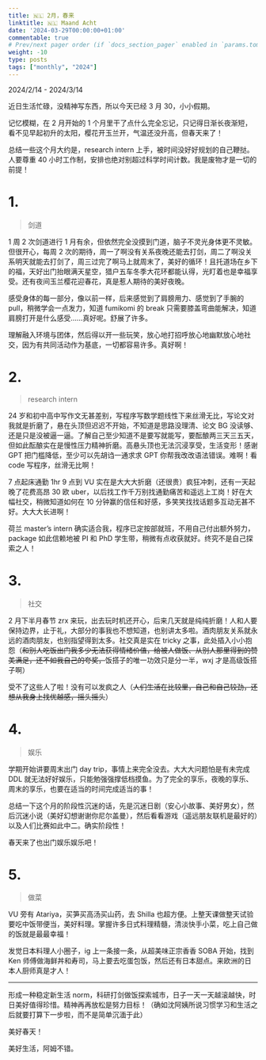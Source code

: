 ```yaml
---
title: 🇳🇱 2月，春来
linktitle: 🇳🇱 Maand Acht
date: '2024-03-29T00:00:00+01:00'
commentable: true
# Prev/next pager order (if `docs_section_pager` enabled in `params.toml`)
weight: -10
type: posts
tags: ["monthly", "2024"]
---
```


2024/2/14 - 2024/3/14

近日生活忙碌，没精神写东西，所以今天已经 3 月 30，小小假期。

记忆模糊，在 2 月开始的 1 个月里干了点什么完全忘记，只记得日渐长夜渐短，看不见早起初升的太阳，樱花开玉兰开，气温还没升高，但春天来了！

总结一些这个月大约是，research intern 上手，被时间没好好规划的自己鞭挞。人要尊重 40 小时工作制，安排也绝对别超过科学时间计数。我是废物才是一切的前提！

# 1.
> 剑道

1 周 2 次剑道进行 1 月有余，但依然完全没摸到门道，脑子不灵光身体更不灵敏。但很开心，每周 2 次的期待，周一了啊没有关系夜晚还能去打剑，周二了啊没关系明天就能去打剑了，周三过完了啊马上就周末了，美好的循环！且托道场在乡下的福，天好出门抬眼满天星空，猎户五车冬季大花环都能认得，光盯着也是幸福享受。还有夜间玉兰樱花迎春花，真是惹人期待的美好夜晚。

感受身体的每一部分，像以前一样，后来感觉到了肩膀用力、感觉到了手腕的 pull，稍微学会一点发力，知道 fumikomi 的 break 只需要膝盖弯曲能解决，知道肩膀打开是什么感受……真好呢。舒展了许多。

理解融入环境与团体，然后得以开一些玩笑，放心地打招呼放心地幽默放心地社交，因为有共同活动作为基底，一切都容易许多。真好啊！

# 2.
> research intern

24 岁和初中高中写作文无甚差别，写程序写数学题线性下来丝滑无比，写论文对我就是折磨了，悬在头顶但迟迟不开始，不知道是思路没理清、论文 BG 没读够、还是只是没被逼一逼。了解自己至少知道不是要写就能写，要酝酿两三天三五天，但如此酝酿实在是慢性压力精神折磨。高悬头顶也无法沉浸享受，生活变形！感谢 GPT 把门槛降低，至少可以先胡诌一通求求 GPT 你帮我改改语法错误。难啊！看 code 写程序，丝滑无比啊！

7 点起床通勤 1hr 9 点到 VU 实在是大大大折磨（还很贵）疯狂冲刺，还有一天起晚了花费高昂 30 欧 uber，以后找工作千万别找通勤痛苦和遥远上工岗！好在大幅社交，稍微知道如何在 10 分钟赢的信任和好感，多笑笑找找话题多互动无甚不好。大大大长进啊！

荷兰 master’s intern 确实适合我，程序已定按部就班，不用自己付出额外努力，package 如此信赖地被 PI 和 PhD 学生带，稍微有点收获就好。终究不是自己探索之人！

# 3.
> 社交

2 月下半月春节 zrx 来玩，出去玩时机还开心，后来几天就是纯纯折磨！人和人要保持边界，止于礼，大部分的事我也不想知道，也别讲太多啦。酒肉朋友关系就永远的酒肉朋友，也别指望得到太多。社交真是实在 tricky 之事，此处插入小小抱怨（~~和别人吃饭出门我多少无法获得情绪价值，给被人做饭、从别人那里得到的赞美满足，还不如我自己的夸奖，~~饭搭子的唯一功效只是分一半，wxj 才是高级饭搭子啊）

受不了这些人了啦！没有可以发疯之人（~~人们生活在比较里，自己和自己较劲，还想从我身上找优越感，摇头摇头~~）

# 4.
> 娱乐

学期开始讲要周末出门 day trip，事情上来完全没去。大大大问题怕是有未完成 DDL 就无法好好娱乐，只能勉强强撑低档摸鱼。为了完全的享乐，夜晚的享乐、周末的享乐，也要在适当的时间完成适当的事！

总结一下这个月的阶段性沉迷的话，先是沉迷日剧（安心小故事、美好男女），然后沉迷小说（美好幻想谢谢你尼尔盖曼），然后看看游戏（遥远朋友联机是最好的）以及人们比赛如此中二。确实阶段性！

春天来了也出门娱乐娱乐吧！

# 5.
> 做菜

VU 旁有 Atariya，买笋买高汤买山药，去 Shilla 也超方便。上整天课做整天试验要吃中饭带便当，美好料理。掌握许多日式料理精髓，清淡快手小菜，吃上自己做的饭就是最最幸福！

发觉日本料理人小圈子，ig 上一条接一条，从超美味正宗香香 SOBA 开始，找到 Ken 师傅做海鲜丼和寿司，马上要去吃蛋包饭，然后还有日本甜点。来欧洲的日本人厨师真是才人！

---

形成一种稳定新生活 norm，科研打剑做饭探索城市，日子一天一天越滚越快，时日美好值得珍惜。精神再再放松是努力目标！（确如沈阿姨所说习惯学习和生活之后就要打算下一步啦，而不是简单沉湎于此）

美好春天！

美好生活，阿姆不错。